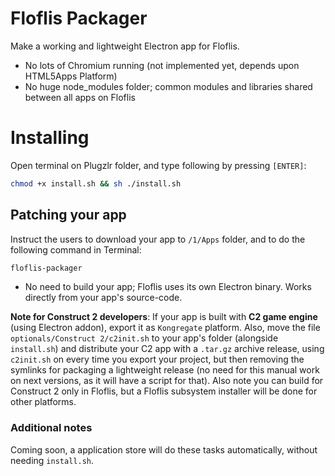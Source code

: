 # Floflis Packager

Make a working and lightweight Electron app for Floflis.

* No lots of Chromium running (not implemented yet, depends upon HTML5Apps Platform)
* No huge node_modules folder; common modules and libraries shared between all apps on Floflis

# Installing

Open terminal on Plugzlr folder, and type following by pressing `[ENTER]`:

```sh
chmod +x install.sh && sh ./install.sh
```

## Patching your app

Instruct the users to download your app to `/1/Apps` folder, and to do the following command in Terminal:

```bash
floflis-packager
```

* No need to build your app; Floflis uses its own Electron binary. Works directly from your app's source-code.

**Note for Construct 2 developers**: If your app is built with **C2 game engine** (using Electron addon), export it as `Kongregate` platform.
Also, move the file `optionals/Construct 2/c2init.sh` to your app's folder (alongside `install.sh`) and distribute your C2 app with a `.tar.gz` archive release, using `c2init.sh` on every time you export your project, but then removing the symlinks for packaging a lightweight release (no need for this manual work on next versions, as it will have a script for that). Also note you can build for Construct 2 only in Floflis, but a Floflis subsystem installer will be done for other platforms.

### Additional notes

Coming soon, a application store will do these tasks automatically, without needing `install.sh`.

